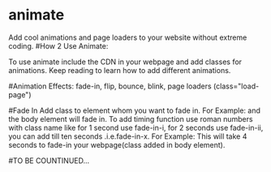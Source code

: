 # animate
Add cool animations and page loaders to your website without extreme coding.
#How 2 Use Animate:

To use animate include the CDN in your webpage and add classes for animations. Keep reading to learn how to add different animations.

#Animation Effects:
fade-in, flip, bounce, blink, page loaders (class="load-page")

#Fade In
Add class to element whom you want to fade in. For Example: <body class="fade-in"> and the body element will fade in. To add timing function use roman numbers with class name like for 1 second use fade-in-i, for 2 seconds use fade-in-ii, you can add till ten seconds .i.e.fade-in-x. For Example: <body class="fade-in-iv"> This will take 4 seconds to fade-in your webpage(class added in body element).

#TO BE COUNTINUED...
